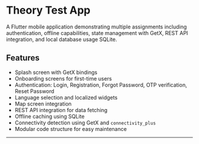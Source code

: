 # Theory Test App

A Flutter mobile application demonstrating multiple assignments including authentication, offline capabilities, state management with GetX, REST API integration, and local database usage SQLite.



## Features
- Splash screen with GetX bindings
- Onboarding screens for first-time users
- Authentication: Login, Registration, Forgot Password, OTP verification, Reset Password
- Language selection and localized widgets
- Map screen integration
- REST API integration for data fetching
- Offline caching using SQLite
- Connectivity detection using GetX and `connectivity_plus`
- Modular code structure for easy maintenance

---


